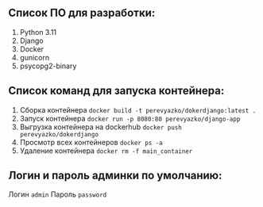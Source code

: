 
## Список ПО для разработки:
1. Python 3.11
2. Django
3. Docker
4. gunicorn
5. psycopg2-binary

## Список команд для запуска контейнера:

1. Сборка контейнера
`docker build -t perevyazko/dokerdjango:latest .`
2. Запуск контейнера
`docker run -p 8080:80 perevyazko/django-app`
3. Выгрузка контейнера на dockerhub
`docker push perevyazko/dokerdjango`
4.  Просмотр всех контейнеров
`docker ps -a`
5.  Удаление контейнера
`docker rm -f main_container`

## Логин и пароль админки по умолчанию:
Логин `admin`
Пароль `password`



